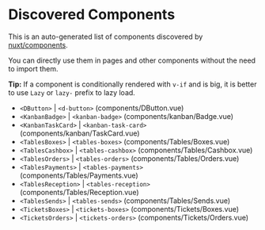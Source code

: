 # Discovered Components

This is an auto-generated list of components discovered by [nuxt/components](https://github.com/nuxt/components).

You can directly use them in pages and other components without the need to import them.

**Tip:** If a component is conditionally rendered with `v-if` and is big, it is better to use `Lazy` or `lazy-` prefix to lazy load.

- `<DButton>` | `<d-button>` (components/DButton.vue)
- `<KanbanBadge>` | `<kanban-badge>` (components/kanban/Badge.vue)
- `<KanbanTaskCard>` | `<kanban-task-card>` (components/kanban/TaskCard.vue)
- `<TablesBoxes>` | `<tables-boxes>` (components/Tables/Boxes.vue)
- `<TablesCashbox>` | `<tables-cashbox>` (components/Tables/Cashbox.vue)
- `<TablesOrders>` | `<tables-orders>` (components/Tables/Orders.vue)
- `<TablesPayments>` | `<tables-payments>` (components/Tables/Payments.vue)
- `<TablesReception>` | `<tables-reception>` (components/Tables/Reception.vue)
- `<TablesSends>` | `<tables-sends>` (components/Tables/Sends.vue)
- `<TicketsBoxes>` | `<tickets-boxes>` (components/Tickets/Boxes.vue)
- `<TicketsOrders>` | `<tickets-orders>` (components/Tickets/Orders.vue)
